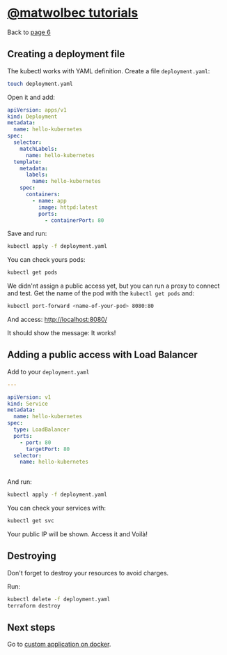 # [@matwolbec tutorials](https://matwolbec.github.io/tutorials/)

Back to [page 6](terraform-azure-6.md)


## Creating a deployment file

The kubectl works with YAML definition. Create a file ```deployment.yaml```:
```bash
touch deployment.yaml
```

Open it and add:
```yaml
apiVersion: apps/v1
kind: Deployment
metadata:
  name: hello-kubernetes
spec:
  selector:
    matchLabels:
      name: hello-kubernetes
  template:
    metadata:
      labels:
        name: hello-kubernetes
    spec:
      containers:
        - name: app
          image: httpd:latest
          ports:
            - containerPort: 80
```

Save and run:
```bash
kubectl apply -f deployment.yaml
```

You can check yours pods:
```bash
kubectl get pods
```

We didn'nt assign a public access yet, but you can run a proxy to connect and test. Get the name of the pod with the ```kubectl get pods``` and:
```bash
kubectl port-forward <name-of-your-pod> 8080:80
```

And access: [http://localhost:8080/](http://localhost:8080/)

It should show the message: It works!

## Adding a public access with Load Balancer

Add to your ```deployment.yaml```
```yaml
---

apiVersion: v1
kind: Service
metadata:
  name: hello-kubernetes
spec:
  type: LoadBalancer
  ports:
    - port: 80
      targetPort: 80
  selector:
    name: hello-kubernetes
    
```

And run:
```bash
kubectl apply -f deployment.yaml
```

You can check your services with:
```bash
kubectl get svc
```

Your public IP will be shown. Access it and Voilà!

## Destroying
Don't forget to destroy your resources to avoid charges.

Run:
```bash
kubectl delete -f deployment.yaml
terraform destroy
```



## Next steps

Go to [custom application on docker](terraform-azure-8.md).


